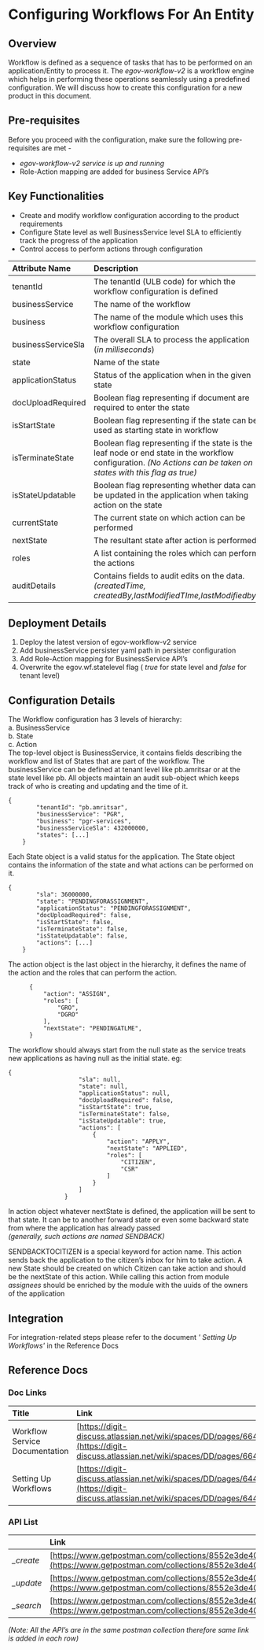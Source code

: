 # Configuring Workflows For An Entity

## Overview

Workflow is defined as a sequence of tasks that has to be performed on an application/Entity to process it. The _egov-workflow-v2_ is a workflow engine which helps in performing these operations seamlessly using a predefined configuration. We will discuss how to create this configuration for a new product in this document.

## Pre-requisites

Before you proceed with the configuration, make sure the following pre-requisites are met -

* _egov-workflow-v2 service is up and running_
* Role-Action mapping are added for business Service API’s 

## Key Functionalities

* Create and modify workflow configuration according to the product requirements
* Configure State level as well BusinessService level SLA to efficiently track the progress of the application
* Control access to perform actions through configuration

| **Attribute Name** | **Description** |
| :--- | :--- |
| tenantId | The tenantId \(ULB code\) for which the workflow configuration is defined |
| businessService | The name of the workflow |
| business | The name of the module which uses this workflow configuration |
| businessServiceSla | The overall SLA to process the application \(_in milliseconds_\) |
| state | Name of the state |
| applicationStatus | Status of the application when in the given state |
| docUploadRequired | Boolean flag representing if document are required to enter the state |
| isStartState | Boolean flag representing if the state can be used as starting state in workflow |
| isTerminateState | Boolean flag representing if the state is the leaf node or end state in the workflow configuration. _\(No Actions can be taken on states with this flag as true\)_ |
| isStateUpdatable | Boolean flag representing whether data can be updated in the application when taking action on the state |
| currentState | The current state on which action can be performed |
| nextState | The resultant state after action is performed |
| roles | A list containing the roles which can perform the actions |
| auditDetails | Contains fields to audit edits on the data. _\(createdTime, createdBy,lastModifiedTIme,lastModifiedby\)_ |

## Deployment Details

1. Deploy the latest version of egov-workflow-v2 service
2. Add businessService persister yaml path in persister configuration
3. Add Role-Action mapping for BusinessService API’s
4. Overwrite the egov.wf.statelevel flag \( _true_ for state level and _false_ for tenant level\)

## Configuration Details

The Workflow configuration has 3 levels of hierarchy:  
a. BusinessService  
b. State  
c. Action  
The top-level object is BusinessService, it contains fields describing the workflow and list of States that are part of the workflow. The businessService can be defined at tenant level like pb.amritsar or at the state level like pb. All objects maintain an audit sub-object which keeps track of who is creating and updating and the time of it.

```text
{
        "tenantId": "pb.amritsar",
        "businessService": "PGR",
        "business": "pgr-services",
        "businessServiceSla": 432000000,
        "states": [...]
    }
```

Each State object is a valid status for the application. The State object contains the information of the state and what actions can be performed on it.

```text
{
        "sla": 36000000,
        "state": "PENDINGFORASSIGNMENT",
        "applicationStatus": "PENDINGFORASSIGNMENT",
        "docUploadRequired": false,
        "isStartState": false,
        "isTerminateState": false,
        "isStateUpdatable": false,
        "actions": [...]
    }
```

The action object is the last object in the hierarchy, it defines the name of the action and the roles that can perform the action.

```text
      {
          "action": "ASSIGN",
          "roles": [
              "GRO",
              "DGRO"
          ],
          "nextState": "PENDINGATLME",
      }
```

The workflow should always start from the null state as the service treats new applications as having null as the initial state. eg:

```text
{
                    "sla": null,
                    "state": null,
                    "applicationStatus": null,
                    "docUploadRequired": false,
                    "isStartState": true,
                    "isTerminateState": false,
                    "isStateUpdatable": true,
                    "actions": [
                        {
                            "action": "APPLY",
                            "nextState": "APPLIED",
                            "roles": [
                                "CITIZEN",
                                "CSR"
                            ]
                        }
                    ]
                }
```

In action object whatever nextState is defined, the application will be sent to that state. It can be to another forward state or even some backward state from where the application has already passed  
_\(generally, such actions are named SENDBACK\)_

SENDBACKTOCITIZEN is a special keyword for action name. This action sends back the application to the citizen’s inbox for him to take action. A new State should be created on which Citizen can take action and should be the nextState of this action. While calling this action from module _assignees_ should be enriched by the module with the uuids of the owners of the application

## Integration

For integration-related steps please refer to the document _' Setting Up Workflows'_ in the Reference Docs

## Reference Docs

### Doc Links

| **Title** | **Link** |
| :--- | :--- |
| Workflow Service Documentation | [https://digit-discuss.atlassian.net/wiki/spaces/DD/pages/664174657/Workflow+Service](https://digit-discuss.atlassian.net/wiki/spaces/DD/pages/664174657/Workflow+Service) |
| Setting Up Workflows | [https://digit-discuss.atlassian.net/wiki/spaces/DD/pages/644546619/Setting+Up+Workflows](https://digit-discuss.atlassian.net/wiki/spaces/DD/pages/644546619/Setting+Up+Workflows) |

### API List

|  | **Link** |
| :--- | :--- |
| _\_create_ | [https://www.getpostman.com/collections/8552e3de40c819e34190](https://www.getpostman.com/collections/8552e3de40c819e34190) |
| _\_update_ | [https://www.getpostman.com/collections/8552e3de40c819e34190](https://www.getpostman.com/collections/8552e3de40c819e34190) |
| _\_search_ | [https://www.getpostman.com/collections/8552e3de40c819e34190](https://www.getpostman.com/collections/8552e3de40c819e34190) |

_\(Note: All the API’s are in the same postman collection therefore same link is added in each row\)_

